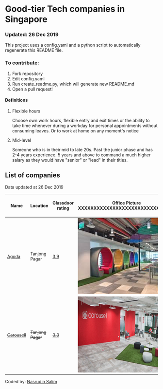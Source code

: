 
# Good-tier Tech companies in Singapore
### Updated: 26 Dec 2019
This project uses a config.yaml and a python script to automatically regenerate this README file.

### To contribute:
1. Fork repository
2. Edit config.yaml 
3. Run create_readme.py, which will generate new README.md
4. Open a pull request!


#### Definitions
1. Flexible hours

    Choose own work hours, flexible entry and exit times or the ability to take time whenever during a workday
    for personal appointments without consuming leaves. Or to work at home on any moment's notice
2. Mid-level
    
    Someone who is in their mid to late 20s. Past the junior phase and has 2-4 years experience.
    5 years and above to command a much higher salary as they would have "senior" or "lead" in their titles.


## List of companies
Data updated at 26 Dec 2019


| Name | Location | Glassdoor rating | Office Picture XXXXXXXXXXXXXXXXXXXXXXXXXXXXXXX | Mid-Level Engineer Salary | Bonus | Stock Options | Pantry | Annual Leaves | Company size | Company revenue | Insurance XXXXXXXXXXXXXXXXXXXXXXXXXXXXXXX | Flexible hours | Notes |
|------|----------|------------------|------------------------------------------------|---------------------------|-------|---------------|--------|---------------|--------------|-----------------|-------------------------------------------|----------------|-------|
| [Agoda](https://careersatagoda.com) | Tanjong Pagar | [3.9](None) | <img src="pictures/agoda.jpeg" alt="Agoda Office" height="250" width="400" > | [$7000](None) | [Yes](None) | [Yes](None) | 8/10 | 18 | [10001 to 50000](None) | [$100M-$500M](None) | <ul> <li> Has GREAT insurance </li> <li> Pregnancy & childbirth is covered </li> <li> Maternity leave is standard </li> <li> Insurance is extended to dependents </li> <li> But dependents costs $109/month to be covered </li> </ul> | Yes |  |
| [~~Carousell~~](https://careers.carousell.com/) | ~~Tanjong Pagar~~ | [~~3.3~~](None) | <img src="pictures/carousell.jpeg" alt="Carousell Office" height="250" width="400" > | [~~$6000-7000~~](None) | [~~No~~](None) | [~~Yes~~](None) | ~~basic~~ | ~~14~~ | [~~201 to 500~~](None) | [~~unknown~~](None) | <ul> <li> ~~Has standard insurance~~ </li> <li> ~~Maternity leave is standard~~ </li> </ul> | ~~Yes~~ |  |

Coded by: [Nasrudin Salim](http://nasrudinsalim.com)